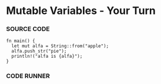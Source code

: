 # Mutable Variables - Your Turn

### SOURCE CODE

```rust, noplayground, EXAMPLE1
fn main() {
  let mut alfa = String::from("apple");
  alfa.push_str("pie");
  println!("alfa is {alfa}");
}
```

### CODE RUNNER

```rust, editable, CODE1

```
